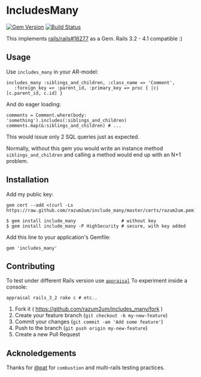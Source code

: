# IncludesMany

[![Gem Version][GV img]][Gem Version]
[![Build Status][BS img]][Build Status]

This implements [rails/rails#16277](https://github.com/rails/rails/pull/16277) as a Gem.
Rails 3.2 - 4.1 compatible :)

## Usage

Use `includes_many` in your AR-model:

    includes_many :siblings_and_children, :class_name => 'Comment',
       :foreign_key => :parent_id, :primary_key => proc { |c| [c.parent_id, c.id] }

And do eager loading:

    comments = Comment.where(body: 'something').includes(:siblings_and_children)
    comments.map(&:siblings_and_children) # ...

This would issue only 2 SQL queries just as expected.

Normally, without this gem you would write an instance method `siblings_and_children`
and calling a method would end up with an N+1 problem.

## Installation

Add my public key:

    gem cert --add <(curl -Ls https://raw.github.com/razum2um/include_many/master/certs/razum2um.pem)

    $ gem install include_many                 # without key
    $ gem install include_many -P HighSecurity # secure, with key added

Add this line to your application's Gemfile:

    gem 'includes_many'

## Contributing

To test under different Rails version use [`appraisal`](https://github.com/thoughtbot/appraisal)
To experiment inside a console:

    appraisal rails_3_2 rake c # etc..

1. Fork it ( https://github.com/razum2um/includes_many/fork )
2. Create your feature branch (`git checkout -b my-new-feature`)
3. Commit your changes (`git commit -am 'Add some feature'`)
4. Push to the branch (`git push origin my-new-feature`)
5. Create a new Pull Request

## Acknoledgements

Thanks for [@pat](https://github.com/pat) for `combustion` and multi-rails testing practices.

[Gem Version]: https://rubygems.org/gems/include_many
[Build Status]: https://travis-ci.org/razum2um/include_many

[GV img]: https://badge.fury.io/rb/include_many.png
[BS img]: https://travis-ci.org/razum2um/include_many.png
